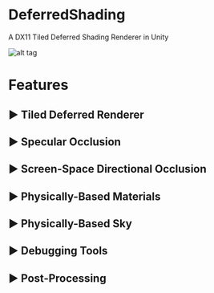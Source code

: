 DeferredShading
===============

A DX11 Tiled Deferred Shading Renderer in Unity

![alt tag](http://i.imgur.com/wRq9ccI.png)

Features
==============

► Tiled Deferred Renderer
----------------
► Specular Occlusion
----------------
► Screen-Space Directional Occlusion
----------------
► Physically-Based Materials
----------------
► Physically-Based Sky
----------------
► Debugging Tools
----------------
► Post-Processing
----------------
